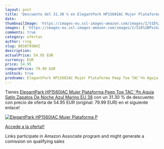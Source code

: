 ```yaml
---
layout: post
title: 'Descuento del 31.30 % en ElegantPark HP1560IAC Mujer Plataforma P'
date: 
thumbnailImage: 'https://images-eu.ssl-images-amazon.com/images/I/51E%2BPxikZsL._SL200_.jpg'
images: [ 'https://images-eu.ssl-images-amazon.com/images/I/51E%2BPxikZsL._SL200_.jpg' ]
comments: true
category: ofertas
author: ring
slug: B01N79SWUI
description:
actualPrice: 54.95 EUR
currency: EUR
price: 54.95
comparePrice: 79.99 EUR
inStock: true
prodname: ElegantPark HP1560IAC Mujer Plataforma Peep Toe TAC¨®n Aguja Satin Zapatos De Noche Azul Marino EU 38
---
```


Tienes [ElegantPark HP1560IAC Mujer Plataforma Peep Toe TAC¨®n Aguja Satin Zapatos De Noche Azul Marino EU 38](https://www.amazon.es/dp/B01N79SWUI/?tag=tolees-21) con un 31.30 % de descuento con precio de oferta de 54.95 EUR (original: 79.99 EUR) en el siguiente enlace!

[![ElegantPark HP1560IAC Mujer Plataforma P](https://images-eu.ssl-images-amazon.com/images/I/51E%2BPxikZsL._SL200_.jpg)](https://www.amazon.es/dp/B01N79SWUI/?tag=tolees-21)

[Accede a la oferta!!](https://www.amazon.es/dp/B01N79SWUI/?tag=tolees-21)

Links participate in Amazon Associate program and might generate a comission on qualifying sales


